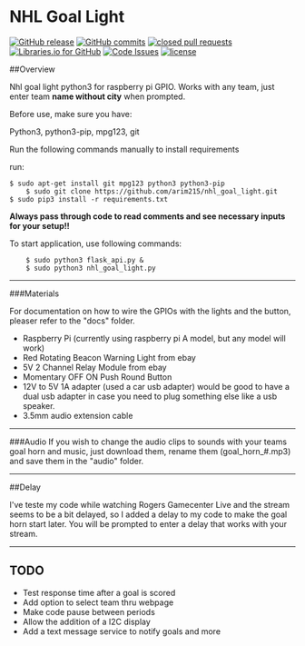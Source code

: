 # NHL Goal Light

[![GitHub release](https://img.shields.io/github/release/arim215/NHL_goal_light.svg)](https://github.com/arim215/nhl_goal_light/releases)
[![GitHub commits](https://img.shields.io/github/commits-since/arim215/NHL_goal_light/v2.0.svg)](https://github.com/arim215/nhl_goal_light/commits/master)
[![closed pull requests](https://img.shields.io/github/issues-pr-closed/arim215/NHL_goal_light.svg)](https://github.com/arim215/nhl_goal_light/pulls?q=is%3Apr+is%3Aclosed)
[![Libraries.io for GitHub](https://img.shields.io/librariesio/github/arim215/NHL_goal_light.svg)](https://github.com/arim215/nhl_goal_light/blob/master/requirements.txt)
[![Code Issues](https://www.quantifiedcode.com/api/v1/project/c0f4d36de7234c45bb7689af5a35c7ec/badge.svg)](https://www.quantifiedcode.com/app/project/c0f4d36de7234c45bb7689af5a35c7ec)
[![license](https://img.shields.io/github/license/arim215/NHL_goal_light.svg)](https://github.com/arim215/nhl_goal_light/blob/master/LICENSE)

##Overview

Nhl goal light python3 for raspberry pi GPIO. Works with any team, just enter team **name without city** when prompted.

Before use, make sure you have:

Python3, python3-pip, mpg123, git

Run the following commands manually to install requirements

run:

  	$ sudo apt-get install git mpg123 python3 python3-pip
		$ sudo git clone https://github.com/arim215/nhl_goal_light.git 
  	$ sudo pip3 install -r requirements.txt
        
**Always pass through code to read comments and see necessary inputs for your setup!!**

To start application, use following commands:
	
		$ sudo python3 flask_api.py &
		$ sudo python3 nhl_goal_light.py

***
###Materials

For documentation on how to wire the GPIOs with the lights and the button, pleaser refer to the "docs" folder.

* Raspberry Pi (currently using raspberry pi A model, but any model will work)
* Red Rotating Beacon Warning Light from ebay
* 5V 2 Channel Relay Module from ebay
* Momentary OFF ON Push Round Button
* 12V to 5V 1A adapter (used a car usb adapter) would be good to have a dual usb adapter in case you need to plug something else like a usb speaker.
* 3.5mm audio extension cable

***
###Audio
If you wish to change the audio clips to sounds with your teams goal horn and music, just download them, rename them (goal_horn_#.mp3) and save them in the "audio" folder.

***
##Delay

I've teste my code while watching Rogers Gamecenter Live and the stream seems to be a bit delayed, so I added a delay to my code to make the goal horn start later. You will be prompted to enter a delay that works with your stream.  

***
## TODO
* Test response time after a goal is scored
* Add option to select team thru webpage
* Make code pause between periods
* Allow the addition of a I2C display
* Add a text message service to notify goals and more
